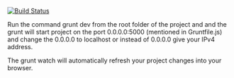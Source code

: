 [![Build Status](https://travis-ci.org/CandleCoder/leap-analyticx.svg?branch=master)](https://travis-ci.org/CandleCoder/leap-analyticx)

Run the command grunt dev from the root folder of the project and and the grunt will start project on the port 0.0.0.0:5000 (mentioned in Gruntfile.js) and change the 0.0.0.0 to localhost or instead of 0.0.0.0 give your IPv4 address.

The grunt watch will automatically refresh your project changes into your browser.  
<!-- [![4.4.2](https://badge.fury.io/js/npm.svg)](https://badge.fury.io/js/npm)
 -->